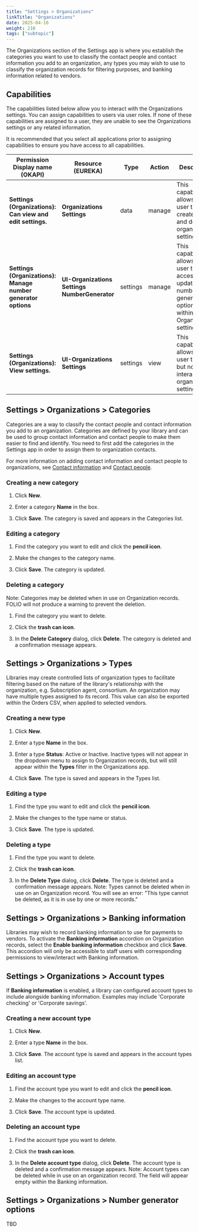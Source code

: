 ```yaml
---
title: "Settings > Organizations"
linkTitle: "Organizations"
date: 2025-04-16
weight: 210
tags: ["subtopic"]   
---
```


The Organizations section of the Settings app is where you establish the categories you want to use to classify the contact people and contact information you add to an organization, any types you may wish to use to classify the organization records for filtering purposes, and banking information related to vendors.


## Capabilities

The capabilities listed below allow you to interact with the Organizations settings. You can assign capabilities to users via user roles. If none of these capabilities are assigned to a user, they are unable to see the Organizations settings or any related information.

It is recommended that you select all applications prior to assigning capabilities to ensure you have access to all capabilities.

|**Permission Display name (OKAPI)** | **Resource (EUREKA)** | Type | Action | Description |
| -------- | ------- | ------- | ------- | ------- |
|**Settings (Organizations): Can view and edit settings.** | **Organizations Settings** | data | manage | This capability allows the user to view, create, edit, and delete all organizations settings.|
|**Settings (Organizations): Manage number generator options** | **UI-Organizations Settings NumberGenerator** | settings | manage | This capability allows the user to access and update the number generator options within Organizations settings.
|**Settings (Organizations): View settings.** | **UI-Organizations Settings** | settings | view | This capability allows the user to view, but not interact with, organizations settings.|




## Settings \> Organizations \> Categories

Categories are a way to classify the contact people and contact information you add to an organization. Categories are defined by your library and can be used to group contact information and contact people to make them easier to find and identify. You need to first add the categories in the Settings app in order to assign them to organization contacts.

For more information on adding contact information and contact people to organizations, see [Contact information](../../organizations/#contact-information) and [Contact people](../../organizations/#contact-people).


### Creating a new category

1. Click **New**.

2. Enter a category **Name** in the box.

3. Click **Save**. The category is saved and appears in the Categories list.


### Editing a category

1. Find the category you want to edit and click the **pencil icon**.

2. Make the changes to the category name.

3. Click **Save**. The category is updated.


### Deleting a category
Note: Categories may be deleted when in use on Organization records. FOLIO will not produce a warning to prevent the deletion.

1. Find the category you want to delete.

2. Click the **trash can icon**.

3. In the **Delete Category** dialog, click **Delete**. The category is deleted and a confirmation message appears. 


## Settings \> Organizations \> Types
Libraries may create controlled lists of organization types to facilitate filtering based on the nature of the library's relationship with the organization, e.g. Subscription agent, consortium. An organization may have multiple types assigned to its record. This value can also be exported within the Orders CSV, when applied to selected vendors.

### Creating a new type

1. Click **New**.

2. Enter a type **Name** in the box.

3. Enter a type **Status**: Active or Inactive. Inactive types will not appear in the dropdown menu to assign to Organization records, but will still appear within the **Types** filter in the Organizations app.

3. Click **Save**. The type is saved and appears in the Types list.


### Editing a type

1. Find the type you want to edit and click the **pencil icon**.

2. Make the changes to the type name or status.

3. Click **Save**. The type is updated.


### Deleting a type

1. Find the type you want to delete.

2. Click the **trash can icon**.

3. In the **Delete Type** dialog, click **Delete**. The type is deleted and a confirmation message appears. Note: Types cannot be deleted when in use on an Organization record. You will see an error: "This type cannot be deleted, as it is in use by one or more records."

## Settings \> Organizations \> Banking information
Libraries may wish to record banking information to use for payments to vendors. To activate the **Banking information** accordion on Organization records, select the **Enable banking information** checkbox and click **Save**. This accordion will only be accessible to staff users with corresponding permissions to view/interact with Banking information.

## Settings \> Organizations \> Account types
If **Banking information** is enabled, a library can configured account types to include alongside banking information. Examples may include 'Corporate checking' or 'Corporate savings'.

### Creating a new account type

1. Click **New**.

2. Enter a type **Name** in the box.

3. Click **Save**. The account type is saved and appears in the account types list.


### Editing an account type

1. Find the account type you want to edit and click the **pencil icon**.

2. Make the changes to the account type name.

3. Click **Save**. The account type is updated.


### Deleting an account type

1. Find the account type you want to delete.

2. Click the **trash can icon**.

3. In the **Delete account type** dialog, click **Delete**. The account type is deleted and a confirmation message appears. Note: Account types can be deleted while in use on an organization record. The field will appear empty within the Banking information.

## Settings \> Organizations \> Number generator options
TBD

